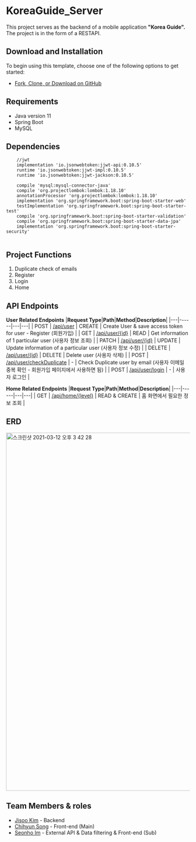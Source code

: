 # KoreaGuide_Server
This project serves as the backend of a mobile application __"Korea Guide".__   
The project is in the form of a RESTAPI.
## Download and Installation
To begin using this template, choose one of the following options to get started:
* [Fork, Clone, or Download on GitHub](https://github.com/KoreaGuide/KoreaGuide_Server)

## Requirements
- Java version 11
- Spring Boot 
- MySQL 

## Dependencies 
```
    //jwt
    implementation 'io.jsonwebtoken:jjwt-api:0.10.5'
    runtime 'io.jsonwebtoken:jjwt-impl:0.10.5'
    runtime 'io.jsonwebtoken:jjwt-jackson:0.10.5'

    compile 'mysql:mysql-connector-java'
    compile 'org.projectlombok:lombok:1.18.10'
    annotationProcessor 'org.projectlombok:lombok:1.18.10'
    implementation 'org.springframework.boot:spring-boot-starter-web'
    testImplementation 'org.springframework.boot:spring-boot-starter-test'
    compile 'org.springframework.boot:spring-boot-starter-validation'
    compile 'org.springframework.boot:spring-boot-starter-data-jpa'
    implementation 'org.springframework.boot:spring-boot-starter-security'
    
```
## Project Functions 
1. Duplicate check of emails 
2. Register
3. Login
4. Home 

## API Endpoints
__User Related Endpoints__
|**Request Type**|**Path**|**Method**|**Description**|
|---|------|---|---|
| POST | [/api/user](https://github.com/KoreaGuide/KoreaGuide_Server/blob/main/API-GUIDE/USER.md) | CREATE | Create User & save access token for user - Register (회원가입) |
| GET | [/api/user/{id}](https://github.com/KoreaGuide/KoreaGuide_Server/blob/main/API-GUIDE/USER.md) | READ | Get information of 1 particular user (사용자 정보 조회) |
| PATCH | [/api/user/{id}](https://github.com/KoreaGuide/KoreaGuide_Server/blob/main/API-GUIDE/USER.md) | UPDATE | Update information of a particular user (사용자 정보 수정) |
| DELETE | [/api/user/{id}](https://github.com/KoreaGuide/KoreaGuide_Server/blob/main/API-GUIDE/USER.md) | DELETE | Delete user (사용자 삭제) |
| POST | [/api/user/checkDuplicate](https://github.com/KoreaGuide/KoreaGuide_Server/blob/main/API-GUIDE/USER.md) | - | Check Duplicate user by email (사용자 이메일 중복 확인 - 회원가입 페이지에서 사용하면 됨) |
| POST | [/api/user/login](https://github.com/KoreaGuide/KoreaGuide_Server/blob/main/API-GUIDE/USER.md) | - | 사용자 로그인 |
      
   
__Home Related Endpoints__
|**Request Type**|**Path**|**Method**|**Description**|
|---|------|---|---|
| GET | [/api/home/{level}](https://github.com/KoreaGuide/KoreaGuide_Server/blob/main/API-GUIDE/HOME.md) | READ & CREATE | 홈 화면에서 필요한 정보 조회 |
   
## ERD
<img width="979" alt="스크린샷 2021-03-12 오후 3 42 28" src="https://user-images.githubusercontent.com/52744390/110905701-3e3ffa00-834e-11eb-8d4e-115095b1b369.png">
   
## Team Members & roles
* [Jisoo Kim](https://github.com/cindia3704) - Backend 
* [Chihyun Song](https://github.com/alzee03) - Front-end (Main)
* [Seonho Im](https://github.com/imseonho) - External API & Data filtering & Front-end (Sub)
